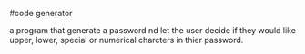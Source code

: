 #code generator

a program that generate a password nd let the user decide if they would like
upper, lower, special or numerical charcters in thier password.
